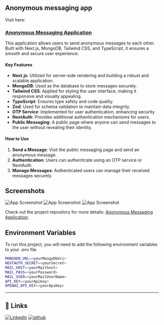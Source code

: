 ## Anonymous messaging app

Visit here:

### [Anonymous Messaging Application](https://github.com/smit-sojitra/anonymous-messaging-app)

This application allows users to send anonymous messages to each other. Built with Next.js, MongoDB, Tailwind CSS, and TypeScript, it ensures a smooth and secure user experience.

#### Key Features
- **Next.js**: Utilized for server-side rendering and building a robust and scalable application.
- **MongoDB**: Used as the database to store messages securely.
- **Tailwind CSS**: Applied for styling the user interface, making it responsive and visually appealing.
- **TypeScript**: Ensures type safety and code quality.
- **Zod**: Used for schema validation to maintain data integrity.
- **OTP Service**: Implemented for user authentication, enhancing security.
- **NextAuth**: Provides additional authentication mechanisms for users.
- **Public Messaging**: A public page where anyone can send messages to the user without revealing their identity.

#### How to Use
1. **Send a Message**: Visit the public messaging page and send an anonymous message.
2. **Authentication**: Users can authenticate using an OTP service or NextAuth.
3. **Manage Messages**: Authenticated users can manage their received messages securely.
## Screenshots
![App Screenshot](https://res.cloudinary.com/durpz9kvb/image/upload/v1719384823/Image/Screenshot_2024-06-26_120019_tu022t.png)
![App Screenshot](https://res.cloudinary.com/durpz9kvb/image/upload/v1719384823/Image/Screenshot_2024-06-26_121714_ppdnqm.png)
![App Screenshot](https://res.cloudinary.com/durpz9kvb/image/upload/v1719384823/Image/Screenshot_2024-06-26_121757_vzhzri.png)

Check out the project repository for more details: [Anonymous Messaging Application](https://github.com/smit-sojitra/Anonymonus-Message).
## Environment Variables

To run this project, you will need to add the following environment variables to your .env file

```bash
MONGODB_URL=<yourMongoDbUri>
NEXTAUTH_SECRET=<yourSecret>
MAIL_HOST=<yourMailhost>
MAIL_PASS=<yourPassword>
MAIL_USER=<yourMailUserName>
API_KEY=<yourApikey>
OPENAI_API_KEY=<yourApiKey>
```

---
## 🔗 Links

[![LinkedIn](https://img.shields.io/badge/LinkedIn-0077B5?style=for-the-badge&logo=linkedin&logoColor=white)](https://www.linkedin.com/in/smit-sojitra-a101922a6/)
[![github](https://img.shields.io/badge/github-181717?style=for-the-badge&logo=github&logoColor=white)](https://github.com/smit-sojitra)

